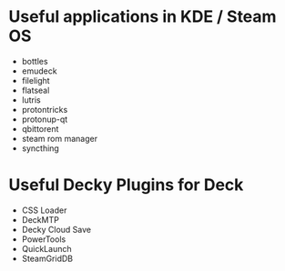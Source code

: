 # Useful applications in KDE / Steam OS

- bottles
- emudeck
- filelight
- flatseal
- lutris
- protontricks
- protonup-qt
- qbittorent
- steam rom manager
- syncthing

# Useful Decky Plugins for Deck

- CSS Loader
- DeckMTP
- Decky Cloud Save
- PowerTools
- QuickLaunch
- SteamGridDB
